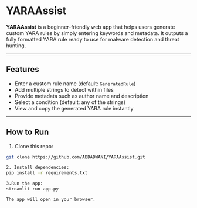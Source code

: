 # YARAAssist


**YARAAssist** is a beginner-friendly web app that helps users generate custom YARA rules by simply entering keywords and metadata. It outputs a fully formatted YARA rule ready to use for malware detection and threat hunting.

---

## Features

- Enter a custom rule name (default: `GeneratedRule`)
- Add multiple strings to detect within files
- Provide metadata such as author name and description
- Select a condition (default: any of the strings)
- View and copy the generated YARA rule instantly

---

## How to Run

1. Clone this repo:  
```bash
git clone https://github.com/ABDADWANI/YARAAssist.git

2. Install dependencies:
pip install -r requirements.txt

3.Run the app:
streamlit run app.py

The app will open in your browser.
